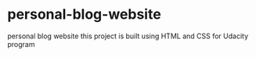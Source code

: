 # personal-blog-website

personal blog website this project is built using HTML and CSS for Udacity program
